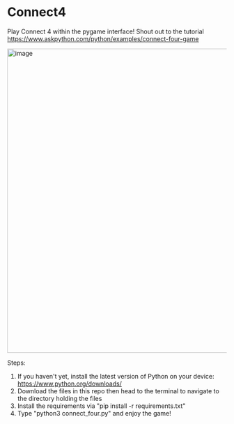 # Connect4

Play Connect 4 within the pygame interface!
Shout out to the tutorial https://www.askpython.com/python/examples/connect-four-game

<img width="698" alt="image" src="https://github.com/LongPhan1912/Connect4/assets/46760280/d2fbfa30-3f93-494c-83c9-fa1815eb261e">

Steps:
1. If you haven't yet, install the latest version of Python on your device: https://www.python.org/downloads/
2. Download the files in this repo then head to the terminal to navigate to the directory holding the files
3. Install the requirements via "pip install -r requirements.txt"
4. Type "python3 connect_four.py" and enjoy the game!

